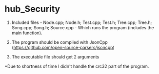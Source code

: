 # hub_Security

1. Included files - 
Node.cpp;
Node.h;
Test.cpp;
Test.h;
Tree.cpp;
Tree.h;
Song.cpp;
Song.h; 
Source.cpp - Which runs the program (includes the main function).

2. The program should be compiled with JsonCpp (https://github.com/open-source-parsers/jsoncpp)
3. The executable file should get 2 arguments <full-path-test-file> <full-path-json-songs-file>
  
*Due to shortness of time I didn't handle the crc32 part of the program. 
